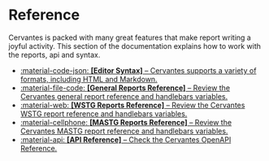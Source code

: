 # Reference

Cervantes is packed with many great features that make report
writing a joyful activity. This section of the documentation explains how to work with the reports, api and syntax.

<div class="grid cards" markdown>

- [:material-code-json: __[Editor Syntax]__ – Cervantes supports a variety of formats, including HTML and Markdown.](syntax.md)
- [:material-file-code: __[General Reports Reference]__ – Review the Cervantes general report reference and handlebars variables. ](general.md)
- [:material-web: __[WSTG Reports Reference]__ – Review the Cervantes WSTG report reference and handlebars variables.](wstg.md)
- [:material-cellphone: __[MASTG Reports Reference]__ – Review the Cervantes  MASTG report reference and handlebars variables.](mastg.md)
- [:material-api: __[API Reference]__ – Check the Cervantes OpenAPI Reference.](api.md)
</div>

